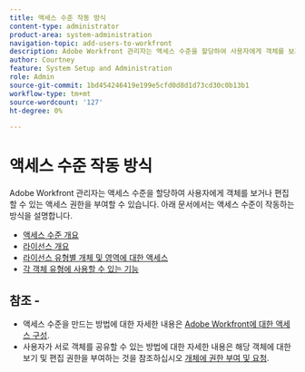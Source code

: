 ```yaml
---
title: 액세스 수준 작동 방식
content-type: administrator
product-area: system-administration
navigation-topic: add-users-to-workfront
description: Adobe Workfront 관리자는 액세스 수준을 할당하여 사용자에게 객체를 보거나 편집할 수 있는 액세스 권한을 부여할 수 있습니다. 아래 문서에서는 액세스 수준이 작동하는 방식을 설명합니다.
author: Courtney
feature: System Setup and Administration
role: Admin
source-git-commit: 1bd454246419e199e5cfd0d8d1d73cd30c0b13b1
workflow-type: tm+mt
source-wordcount: '127'
ht-degree: 0%

---
```


# 액세스 수준 작동 방식

Adobe Workfront 관리자는 액세스 수준을 할당하여 사용자에게 객체를 보거나 편집할 수 있는 액세스 권한을 부여할 수 있습니다. 아래 문서에서는 액세스 수준이 작동하는 방식을 설명합니다.

* [액세스 수준 개요](/help/quicksilver/administration-and-setup/add-users/how-access-levels-work/access-level-overview.md)
* [라이선스 개요](/help/quicksilver/administration-and-setup/add-users/how-access-levels-work/licenses-overview.md)
* [라이선스 유형별 개체 및 영역에 대한 액세스](/help/quicksilver/administration-and-setup/add-users/how-access-levels-work/access-to-objects-areas-license-types.md)
* [각 객체 유형에 사용할 수 있는 기능](/help/quicksilver/administration-and-setup/add-users/how-access-levels-work/functionality-available-for-objects.md) <!--need to change name here or in legacy article -->

## 참조 -

* 액세스 수준을 만드는 방법에 대한 자세한 내용은 [Adobe Workfront에 대한 액세스 구성](../../../administration-and-setup/add-users/configure-and-grant-access/configure-access.md).
* 사용자가 서로 객체를 공유할 수 있는 방법에 대한 자세한 내용은 해당 객체에 대한 보기 및 편집 권한을 부여하는 것을 참조하십시오 [개체에 권한 부여 및 요청](../../../workfront-basics/grant-and-request-access-to-objects/grant-and-request-access-to-objects.md).